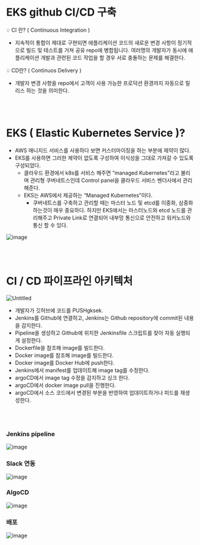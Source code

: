 # EKS github CI/CD 구축

<aside>
  
💡 CI 란? ( Continuous Integration )
- 지속적이 통합이 제대로 구현되면 애플리케이션 코드의 새로운 변경 사항이 정기적으로 빌드 및 테스트를 거쳐 공유 repo에 병합됩니다. 여러명의 개발자가 동시에 애플리케이션 개발과 관련된 코드 작업을 할 경우 서로 충돌하는 문제를 해결한다.
  
💡 CD란? ( Continuos Delivery )
- 개발자 변경 사항을 repo에서 고객이 사용 가능한 프로덕션 환경까지 자동으로 릴리스 하는 것을 의미한다.
  
</aside>

<br/>
<br/>

# EKS ( Elastic Kubernetes Service )?

- AWS 매니지드 서비스를 사용하다 보면 커스터마이징을 하는 부분에 제약이 많다.
- EKS를 사용하면 그러한 제약이 없도록 구성하여 이식성을 그대로 가져갈 수 있도록 구성되었다.
    - 클라우드 환경에서 k8s를 서비스 해주면 “managed Kubernetes”라고 불리며 관리형 쿠버네트스인데 Control panel을 클라우드 서비스 벤더사에서 관리해준다.
    - EKS는 AWS에서 제공하는 “Managed Kubernetes”이다.
        - 쿠버네트스를 구축하고 관리할 때는 마스터 노드 및 etcd를 이중화, 삼중화 하는것이 매우 중요하다. 하지만 EKS에서는 마스터노드와 etcd 노드를 관리해주고 Private Link로 연결되어 내부망 통신으로 안전하고 워커노드와 통신 할 수 있다.

![image](https://github.com/user-attachments/assets/50e30e05-cd4a-420a-9974-2d76d7bebba6)

<br/>
<br/>

# CI / CD 파이프라인 아키텍처

![Untitled](https://github.com/user-attachments/assets/798d2058-dfff-4e46-b486-e8da13fcb7b2)

- 개발자가 깃허브에 코드를  PUSHgksek.
- Jenkins를 Github에 연결하고, Jenkins는 Github repository에 commit된 내용을 감지한다.
- Pipeline을 생성하고 Github에 위치한 Jenkinsfile 스크립트를 찾아 자동 실행되게 설정한다.
- Dockerfile을 참조해 image를 빌드한다.
- Docker image를 참조해 image를 빌드한다.
- Docker image를 Docker Hub에 push한다.
- Jenkins에서 manifest를 업데이트해 image tag를 수정한다.
- argoCD에서 image tag 수정을 감지하고 싱크 한다.
- argoCD에서 docker image pull을 진행한다.
- argoCD에서 소스 코드에서 변경된 부분을 반영하여 업데이트하거나 피드를 재생성한다.

<br/>
<br/>

### Jenkins pipeline

![image](https://github.com/user-attachments/assets/123ca127-3375-4d9c-980c-de847edded14)

### Slack 연동

![image](https://github.com/user-attachments/assets/92d6ed08-4836-4497-aee9-c063eb2ecbb3)


### AlgoCD

![image](https://github.com/user-attachments/assets/cf865b7b-7102-4036-9b0d-ea4e44140196)

### 배포
![image](https://github.com/user-attachments/assets/45f43880-70d7-4d19-9784-585035305d03)
